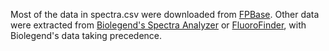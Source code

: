 Most of the data in spectra.csv were downloaded from [FPBase](https://www.fpbase.org/spectra/). Other data were extracted from [Biolegend's Spectra Analyzer](https://www.biolegend.com/spectraanalyzer) or [FluoroFinder](https://app.fluorofinder.com/dyes/), with Biolegend's data taking precedence.